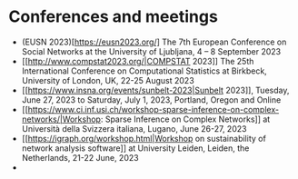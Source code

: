 # Conferences and meetings

* (EUSN 2023)[https://eusn2023.org/] The 7th European Conference on Social Networks at the University of Ljubljana, 4 – 8 September 2023
* [[http://www.compstat2023.org/|COMPSTAT 2023]] The 25th International Conference on Computational Statistics  at Birkbeck, University of London, UK, 22-25 August 2023
* [[https://www.insna.org/events/sunbelt-2023|Sunbelt 2023]], Tuesday, June 27, 2023 to Saturday, July 1, 2023, Portland, Oregon and Online
* [[https://www.ci.inf.usi.ch/workshop-sparse-inference-on-complex-networks/|Workshop: Sparse Inference on Complex Networks]]  at Università della Svizzera italiana, Lugano, June 26-27, 2023
* [[https://igraph.org/workshop.html|Workshop on sustainability of network analysis software]] at University Leiden, Leiden, the Netherlands, 21-22 June, 2023
* 
